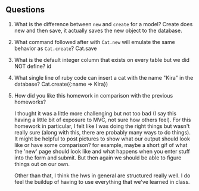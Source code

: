 ## Questions

1. What is the difference between `new` and `create` for a model?
	Create does new and then save, it actually saves the new object to the database.
2. What command followed after with `Cat.new` will emulate the same behavior as `Cat.create`?
	Cat.save
3. What is the default integer column that exists on every table but we did NOT define?
	id
4. What single line of ruby code can insert a cat with the name "Kira" in the database?
	Cat.create({:name => Kira})
5. How did you like this homework in comparison with the previous homeworks?

	I thought it was a little more challenging but not too bad (I say this having a little bit of exposure to MVC, not sure how others feel). For this homework in particular, I felt like I was doing the right things but wasn't really sure (along with this, there are probably many ways to do things). It might be helpful to post pictures to show what our output should look like or have some comparison? for example, maybe a short gif of what the 'new' page should look like and what happens when you enter stuff into the form and submit. But then again we should be able to figure things out on our own.

	Other than that, I think the hws in general are structured really well. I do feel the buildup of having to use everything that we've learned in class.
